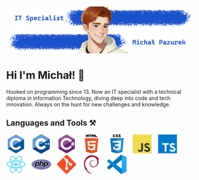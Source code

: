 ![Banner](/Banner.png)

# Hi I'm Michał! 👋

Hooked on programming since 13. Now an IT specialist with a technical diploma in Information Technology, diving deep into code and tech innovation. Always on the hunt for new challenges and knowledge.

## Languages and Tools ⚒️
<div display="flex">
<img src="https://raw.githubusercontent.com/devicons/devicon/master/icons/c/c-original.svg" width="52px" />
&nbsp;&nbsp;
<img src="https://raw.githubusercontent.com/devicons/devicon/master/icons/cplusplus/cplusplus-original.svg" width="52px" />
&nbsp;&nbsp;
<img src="https://raw.githubusercontent.com/devicons/devicon/master/icons/csharp/csharp-original.svg" width="52px" />
&nbsp;&nbsp;
<img src="https://raw.githubusercontent.com/devicons/devicon/master/icons/html5/html5-original-wordmark.svg" width="52px" />
&nbsp;&nbsp;
<img src="https://raw.githubusercontent.com/devicons/devicon/master/icons/css3/css3-original-wordmark.svg" width="52px" />
&nbsp;&nbsp;
<img src="https://raw.githubusercontent.com/devicons/devicon/master/icons/javascript/javascript-original.svg" width="52px" />
&nbsp;&nbsp;
<img src="https://raw.githubusercontent.com/devicons/devicon/master/icons/typescript/typescript-original.svg" width="52px" />
&nbsp;&nbsp;
<img src="https://raw.githubusercontent.com/devicons/devicon/master/icons/react/react-original.svg" width="52px" />
&nbsp;&nbsp;
<img src="https://raw.githubusercontent.com/devicons/devicon/master/icons/php/php-original.svg" width="52px" />
&nbsp;&nbsp;
<img src="https://raw.githubusercontent.com/devicons/devicon/master/icons/git/git-original.svg" width="52px" />
&nbsp;&nbsp;
<img src="https://raw.githubusercontent.com/devicons/devicon/master/icons/debian/debian-original.svg" width="52px" />
&nbsp;&nbsp;
<img src="https://raw.githubusercontent.com/devicons/devicon/master/icons/vscode/vscode-original.svg" width="52px" />
&nbsp;&nbsp;
</div>
